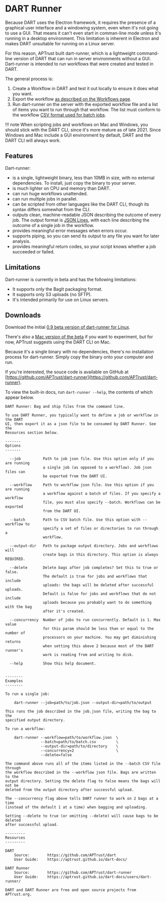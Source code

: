 # DART Runner

Because DART uses the Electron framework, it requires the presence of a graphical user interface and a windowing system, even when it's not going to use a GUI. That means it can't even start in comman-line mode unless it's running in a desktop environment. This limitation is inherent in Electron and makes DART unsuitable for running on a Linux server.

For this reason, APTrust built dart-runner, which is a lightweight command-line version of DART that can run in server environments without a GUI. Dart-runner is intended to run workflows that were created and tested in DART.

The general process is:

1. Create a Workflow in DART and test it out locally to ensure it does what you want.
2. Export the workflow [as described on the Workflows page](../workflows/#exporting-a-workflow).
3. Run dart-runner on the server with the exported workflow file and a list of items you want to run through that workflow. The list must conform to the workflow [CSV format used for batch jobs](../workflows/batch_jobs/).

!!! note
    When scripting jobs and workflows on Mac and Windows, you should
    stick with the DART CLI, since it's more mature as of late 2021.
    Since Windows and Mac include a GUI environment by default, DART
    and the DART CLI will always work.

## Features

Dart-runner:

* is a single, lightweight binary, less than 10MB in size, with no external dependencies. To install, just copy the binary to your server.
* is much lighter on CPU and memory than DART.
* can run huge workflows unattended.
* can run multiple jobs in parallel.
* can be scripted from other languages like the DART CLI, though its syntax differs somewhat from the CLI.
* outputs clean, machine-readable JSON describing the outcome of every job. The output format is [JSON Lines](https://jsonlines.org/), with each line describing the outcome of a single job in the workflow.
* provides meaningful error messages when errors occur.
* supports piping, so you can send its output to any file you want for later analysis.
* provides meaningful return codes, so your script knows whether a job succeeded or failed.

## Limitations

Dart-runner is currently in beta and has the following limitations:

* It supports only the BagIt packaging format.
* It supports only S3 uploads (no SFTP).
* It's intended primarily for use on Linux servers.

## Downloads

Download the initial [0.9 beta version of dart-runner for Linux](https://s3.amazonaws.com/aptrust.public.download/dart-runner/v0.9-beta/linux-x64/dart-runner).

There's also a [Mac version of the beta](https://s3.amazonaws.com/aptrust.public.download/dart-runner/v0.9-beta/mac-x64/dart-runner) if you want to experiment, but for now, APTrust suggests using the DART CLI on Mac.

Because it's a single binary with no dependencies, there's no installation process for dart-runner. Simply copy the binary onto your computer and run.

If you're interested, the souce code is available on GitHub at [https://github.com/APTrust/dart-runner](https://github.com/APTrust/dart-runner).

To view the built-in docs, run `dart-runner --help`, the contents of which appear below.

```
DART Runner: Bag and ship files from the command line.

To use DART Runner, you typically want to define a job or workflow in the DART
UI, then export it as a json file to be consumed by DART Runner. See the
Resources section below.

-------
Options
-------

  --job          Path to job json file. Use this option only if you are running
                 a single job (as opposed to a workflow). Job json files can
                 be exported from the DART UI.

  --workflow     Path to workflow json file. Use this option if you are running
                 a workflow against a batch of files. If you specify a workflow
                 file, you must also specify --batch. Workflows can be exported
                 from the DART UI.

  --batch        Path to CSV batch file. Use this option with --workflow to
                 specify a set of files or directories to run through a
                 workflow.

  --output-dir   Path to package output directory. Jobs and workflows will
                 create bags in this directory. This option is always REQUIRED.

  --delete       Delete bags after job completes? Set this to true or false.
                 The default is true for jobs and workflows that include
                 uploads: the bags will be deleted after successful uploads.
                 Default is false for jobs and workflows that do not include
                 uploads because you probably want to do something with the bag
                 after it's created.

  --concurrency  Number of jobs to run concurrently. Default is 1. Max value
                 for this param should be less than or equal to the number of
                 processors on your machine. You may get diminishing returns
                 when setting this above 2 because most of the DART runner's
                 work is reading from and writing to disk.

  --help         Show this help document.


--------
Examples
--------

To run a single job:

    dart-runner --job=path/to/job.json --output-dir=path/to/output

This runs the job described in the job.json file, writing the bag to the
specified output directory.

To run a workflow:

    dart-runner --workflow=path/to/workflow.json  \
                --batch=path/to/batch.csv         \
                --output-dir=path/to/directory    \
                --concurrency=2                   \
                --delete=false

The command above runs all of the items listed in the --batch CSV file through
the workflow described in the --workflow json file. Bags are written to the
output directory. Setting the delete flag to false means the bags will not be
deleted from the output directory after successful upload.

The --concurrency flag above tells DART runner to work on 2 bags at a time
(instead of the default 1 at a time) when bagging and uploading.

Setting --delete to true (or omitting --delete) will cause bags to be deleted
after successful upload.

---------
Resources
---------

DART
    Source:        https://github.com/APTrust/dart
    User Guide:    https://aptrust.github.io/dart-docs/

DART Runner
    Source:        https://github.com/APTrust/dart-runner
    User Guide:    https://aptrust.github.io/dart-docs/users/dart-runner/

DART and DART Runner are free and open source projects from APTrust.org.

```
